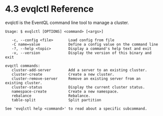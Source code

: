 4.3 evqlctl Reference
==================

evqlctl is the EventQL command line tool to manage a cluster.

    Usage: $ evqlctl [OPTIONS] <command> [<args>]

       -c, --config <file>       Load config from file
       -C name=value             Define a config value on the command line
       -?, --help <topic>        Display a command's help text and exit
       -v, --version             Display the version of this binary and exit

    evqctl commands:
       cluster-add-server        Add a server to an existing cluster.                                            
       cluster-create            Create a new cluster.                                                           
       cluster-remove-server     Remove an existing server from an existing cluster.                             
       cluster-status            Display the current cluster status.                                             
       namespace-create          Create a new namespace.                                                         
       rebalance                 Rebalance.                                                                      
       table-split               Split partition                                                                 

    See 'evqlctl help <command>' to read about a specific subcommand.
